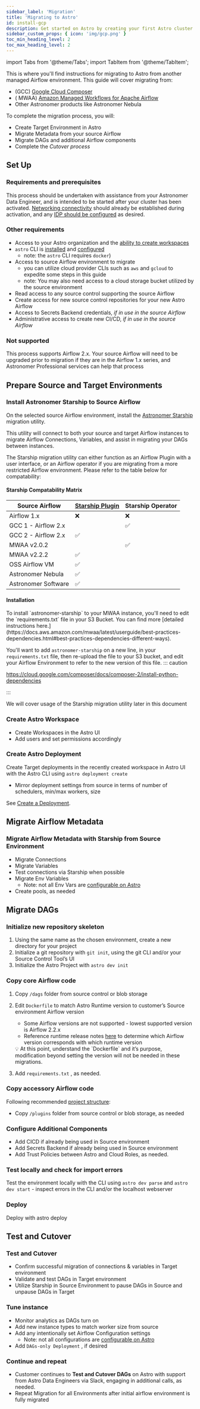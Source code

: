 ```yaml
---
sidebar_label: 'Migration'
title: 'Migrating to Astro'
id: install-gcp
description: Get started on Astro by creating your first Astro cluster on Google Cloud Platform (GCP).
sidebar_custom_props: { icon: 'img/gcp.png' }
toc_min_heading_level: 2
toc_max_heading_level: 2
---
```


import Tabs from '@theme/Tabs';
import TabItem from '@theme/TabItem';

This is where you'll find instructions for migrating to Astro from another managed Airflow environment. This guide will
cover migrating from:

- (GCC) [Google Cloud Composer](https://cloud.google.com/composer/docs/concepts/overview)
- (
  MWAA) [Amazon Managed Workflows for Apache Airflow](https://docs.aws.amazon.com/mwaa/latest/userguide/what-is-mwaa.html)
- Other Astronomer products like Astronomer Nebula

To complete the migration process, you will:

- Create Target Environment in Astro
- Migrate Metadata from your source Airflow
- Migrate DAGs and additional Airflow components
- Complete the *Cutover process*

## Set Up

### Requirements and prerequisites

This process should be undertaken with assistance from your Astronomer Data Engineer, and is intended to be started
after your cluster has been activated. [Networking connectivity](connect-aws.md) should already be established during
activation, and any [IDP should be configured](configure-idp.md) as desired.

### Other requirements

- Access to your Astro organization and the [ability to create workspaces](manage-workspaces.md)
- `astro` CLI is [installed](cli/install-cli.md) and [configured](log-in-to-astro.md)
    - note: the `astro` CLI requires `docker`)
- Access to source Airflow environment to migrate
    - you can utilize cloud provider CLIs such as `aws` and `gcloud` to expedite some steps in this guide
    - note: You may also need access to a cloud storage bucket utilized by the source environment
- Read access to any source control supporting the source Airflow
- Create access for new source control repositories for your new Astro Airflow
- Access to Secrets Backend credentials, _if in use in the source Airflow_
- Administrative access to create new CI/CD, _if in use in the source Airflow_

### Not supported 

This process supports Airflow 2.x. Your source Airflow will need to be upgraded prior to migration if they are in the
Airflow 1.x series, and Astronomer Professional services can help that process

## Prepare Source and Target Environments

### Install Astronomer Starship to Source Airflow

On the selected source Airflow environment, install
the [Astronomer Starship](https://pypi.org/project/astronomer-starship/) migration utility.

This utility will connect to both your source and target Airflow instances to migrate Airflow Connections,
Variables, and assist in migrating your DAGs between instances.

The Starship migration utility can either function as an Airflow Plugin with a user interface, or an Airflow operator if you are migrating from a more restricted Airflow environment. Please refer to the table below for compatability:


#### Starship Compatability Matrix
| Source Airflow      | [Starship Plugin](https://github.com/astronomer/starship/tree/master/astronomer-starship) | Starship Operator |
| --- | --- | --- |
| Airflow 1.x | ❌ | ❌ |
| GCC 1 - Airflow 2.x |  | ✅ |
| GCC 2 - Airflow 2.x | ✅ |  |
| MWAA v2.0.2 |  | ✅ |
| MWAA v2.2.2 | ✅ |  |
| OSS Airflow VM | ✅ |  |
| Astronomer Nebula  | ✅ |  |
| Astronomer Software | ✅ |  |

#### Installation 
<Tabs defaultValue="plugin" values="{[{label: 'MWAA', value: 'mwaa'}, {label: 'Cloud Composer', value: 'gcc'}]}" >
<TabItem value="mwaa">
To install `astronomer-starship` to your MWAA instance, you'll need to edit the `requirements.txt` file in your S3 Bucket. You can find more [detailed instructions here.](https://docs.aws.amazon.com/mwaa/latest/userguide/best-practices-dependencies.html#best-practices-dependencies-different-ways).

You'll want to add `astronomer-starship` on a new line, in your `requirements.txt` file, then re-upload the file to your S3 bucket, and edit your Airflow Environment to refer to the new version of this file.
</TabItem>
<TabItem value="gcc">
::: caution 

[//]: # (TODO )
https://cloud.google.com/composer/docs/composer-2/install-python-dependencies

:::
</TabItem>
</Tabs>

We will cover usage of the Starship migration utility later in this document

[//]: # (TODO )
### Create Astro Workspace
- Create Workspaces in the Astro UI
- Add users and set permissions accordingly

### Create Astro Deployment
Create Target deployments in the recently created workspace in Astro UI with the Astro CLI using `astro deployment create`
  - Mirror deployment settings from source in terms of number of schedulers, min/max workers, size

See [Create a Deployment](create-deployment.md).

## Migrate Airflow Metadata
### Migrate Airflow Metadata with Starship from Source Environment
- Migrate Connections
- Migrate Variables
- Test connections via Starship when possible
- Migrate Env Variables
    - Note: not all Env Vars are [configurable on Astro](https://docs.astronomer.io/astro/platform-variables)
- Create pools, as needed

## Migrate DAGs 
### Initialize new repository skeleton
1. Using the same name as the chosen environment, create a new directory for your project
2. Initialize a git repository with `git init`, using the git CLI and/or your Source Control Tool’s UI
3. Initialize the Astro Project with `astro dev init`

### Copy core Airflow code
1. Copy `/dags` folder from source control or blob storage
2. Edit `Dockerfile` to match Astro Runtime version to customer’s Source environment Airflow version
    - Some Airflow versions are not supported - lowest supported version is Airflow 2.2.x
    - Reference runtime release notes [here](https://docs.astronomer.io/astro/runtime-release-notes) to determine which Airflow version corresponds with which runtime version
    
    <aside>
    💡 At this point, understand the `Dockerfile` and it’s purpose, modification beyond setting the version will not be needed in these migrations.
    
    </aside>
    
3. Add `requirements.txt` , as needed.

### Copy accessory Airflow code
Following recommended [project structure](https://docs.astronomer.io/learn/managing-airflow-code#project-structure):

- Copy `/plugins` folder from source control or blob storage, as needed

### Configure Additional Components
- Add CICD if already being used in Source environment
- Add Secrets Backend if already being used in Source environment
- Add Trust Policies between Astro and Cloud Roles, as needed.

### Test locally and check for import errors
Test the environment locally with the CLI using `astro dev parse`  and `astro dev start` - inspect errors in the CLI and/or the localhost webserver

### Deploy
Deploy with astro deploy 


## Test and Cutover
### **Test and Cutover**
- Confirm successful migration of connections & variables in Target environment
- Validate and test DAGs in Target environment
- Utilize Starship in Source Environment to pause DAGs in Source and unpause DAGs in Target
### **Tune instance**
- Monitor analytics as DAGs turn on
- Add new instance types to match worker size from source
- Add any intentionally set Airflow Configuration settings
    - Note: not all configurations are [configurable on Astro](https://docs.astronomer.io/astro/platform-variables)
- Add `DAGs-only Deployment` , if desired
### Continue and repeat
- Customer continues to **Test and Cutover DAGs** on Astro with support from Astro Data Engineers via Slack, engaging in additional calls, as needed.
- Repeat Migration for all Environments after initial airflow environment is fully migrated
